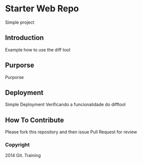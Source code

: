 # Starter Web Repo

Simple project 


## Introduction


Example how to use the diff tool

## Purporse

Purporse

## Deployment

Simple Deployment
Verificando a funcionalidade do difftool 
## How To Contribute

Please fork this repository and then issue Pull Request for review


### Copyright

2014 Git. Training
